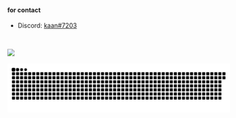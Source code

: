 <h4 align="left">for contact</h4>

- Discord: [kaan#7203](https://discord.com/users/391688185727418382)
<br/>

![](https://komarev.com/ghpvc/?username=itzgonza&style=plastic&color=ff69b4)

![Snake animation](https://github.com/Orlandoj77/Orlandoj77/blob/output/github-contribution-grid-snake.svg)
